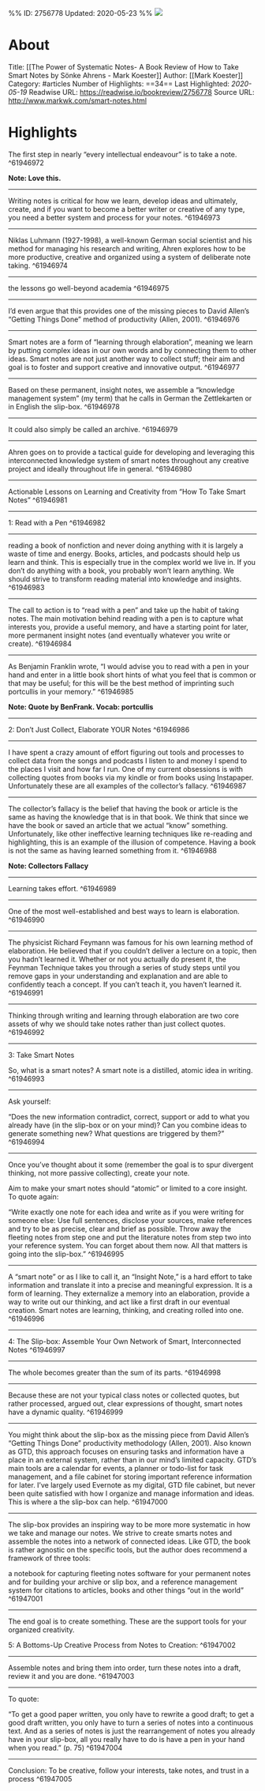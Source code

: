 %%
ID: 2756778
Updated: 2020-05-23
%%
![](https://readwise-assets.s3.amazonaws.com/static/images/article4.6bc1851654a0.png)

# About
Title: [[The Power of Systematic Notes- A Book Review of How to Take Smart Notes by Sönke Ahrens - Mark Koester]]
Author: [[Mark Koester]]
Category: #articles
Number of Highlights: ==34==
Last Highlighted: *2020-05-19*
Readwise URL: https://readwise.io/bookreview/2756778
Source URL: http://www.markwk.com/smart-notes.html


# Highlights 
The first step in nearly “every intellectual endeavour” is to take a note.  ^61946972

**Note: Love this.**

---

Writing notes is critical for how we learn, develop ideas and ultimately, create, and if you want to become a better writer or creative of any type, you need a better system and process for your notes.  ^61946973

---

Niklas Luhmann (1927-1998), a well-known German social scientist and his method for managing his research and writing, Ahren explores how to be more productive, creative and organized using a system of deliberate note taking.  ^61946974

---

the lessons go well-beyond academia  ^61946975

---

I’d even argue that this provides one of the missing pieces to David Allen’s “Getting Things Done” method of productivity (Allen, 2001).  ^61946976

---

Smart notes are a form of “learning through elaboration”, meaning we learn by putting complex ideas in our own words and by connecting them to other ideas. Smart notes are not just another way to collect stuff; their aim and goal is to foster and support creative and innovative output.  ^61946977

---

Based on these permanent, insight notes, we assemble a “knowledge management system” (my term) that he calls in German the Zettlekarten or in English the slip-box.  ^61946978

---

It could also simply be called an archive.  ^61946979

---

Ahren goes on to provide a tactical guide for developing and leveraging this interconnected knowledge system of smart notes throughout any creative project and ideally throughout life in general.  ^61946980

---

Actionable Lessons on Learning and Creativity from “How To Take Smart Notes”  ^61946981

---

1: Read with a Pen  ^61946982

---

reading a book of nonfiction and never doing anything with it is largely a waste of time and energy. Books, articles, and podcasts should help us learn and think. This is especially true in the complex world we live in. If you don’t do anything with a book, you probably won’t learn anything. We should strive to transform reading material into knowledge and insights.  ^61946983

---

The call to action is to “read with a pen” and take up the habit of taking notes. The main motivation behind reading with a pen is to capture what interests you, provide a useful memory, and have a starting point for later, more permanent insight notes (and eventually whatever you write or create).  ^61946984

---

As Benjamin Franklin wrote, “I would advise you to read with a pen in your hand and enter in a little book short hints of what you feel that is common or that may be useful; for this will be the best method of imprinting such portcullis in your memory.”  ^61946985

**Note: Quote by BenFrank. Vocab: portcullis**

---

2: Don’t Just Collect, Elaborate YOUR Notes  ^61946986

---

I have spent a crazy amount of effort figuring out tools and processes to collect data from the songs and podcasts I listen to and money I spend to the places I visit and how far I run. One of my current obsessions is with collecting quotes from books via my kindle or from books using Instapaper. Unfortunately these are all examples of the collector’s fallacy.  ^61946987

---

The collector’s fallacy is the belief that having the book or article is the same as having the knowledge that is in that book. We think that since we have the book or saved an article that we actual “know” something. Unfortunately, like other ineffective learning techniques like re-reading and highlighting, this is an example of the illusion of competence. Having a book is not the same as having learned something from it.  ^61946988

**Note: Collectors Fallacy**

---

Learning takes effort.  ^61946989

---

One of the most well-established and best ways to learn is elaboration.  ^61946990

---

The physicist Richard Feymann was famous for his own learning method of elaboration. He believed that if you couldn’t deliver a lecture on a topic, then you hadn’t learned it. Whether or not you actually do present it, the Feynman Technique takes you through a series of study steps until you remove gaps in your understanding and explanation and are able to confidently teach a concept. If you can’t teach it, you haven’t learned it.  ^61946991

---

Thinking through writing and learning through elaboration are two core assets of why we should take notes rather than just collect quotes.  ^61946992

---

3: Take Smart Notes

So, what is a smart notes? A smart note is a distilled, atomic idea in writing.  ^61946993

---

Ask yourself:

“Does the new information contradict, correct, support or add to what you already have (in the slip-box or on your mind)? Can you combine ideas to generate something new? What questions are triggered by them?”  ^61946994

---

Once you’ve thought about it some (remember the goal is to spur divergent thinking, not more passive collecting), create your note.

Aim to make your smart notes should “atomic” or limited to a core insight. To quote again:

“Write exactly one note for each idea and write as if you were writing for someone else: Use full sentences, disclose your sources, make references and try to be as precise, clear and brief as possible. Throw away the fleeting notes from step one and put the literature notes from step two into your reference system. You can forget about them now. All that matters is going into the slip-box.”  ^61946995

---

A “smart note” or as I like to call it, an “Insight Note,” is a hard effort to take information and translate it into a precise and meaningful expression. It is a form of learning. They externalize a memory into an elaboration, provide a way to write out our thinking, and act like a first draft in our eventual creation. Smart notes are learning, thinking, and creating rolled into one.  ^61946996

---

4: The Slip-box: Assemble Your Own Network of Smart, Interconnected Notes  ^61946997

---

The whole becomes greater than the sum of its parts.  ^61946998

---

Because these are not your typical class notes or collected quotes, but rather processed, argued out, clear expressions of thought, smart notes have a dynamic quality.  ^61946999

---

You might think about the slip-box as the missing piece from David Allen’s “Getting Things Done” productivity methodology (Allen, 2001). Also known as GTD, this approach focuses on ensuring tasks and information have a place in an external system, rather than in our mind’s limited capacity. GTD’s main tools are a calendar for events, a planner or todo-list for task management, and a file cabinet for storing important reference information for later. I’ve largely used Evernote as my digital, GTD file cabinet, but never been quite satisfied with how I organize and manage information and ideas. This is where a the slip-box can help.  ^61947000

---

The slip-box provides an inspiring way to be more more systematic in how we take and manage our notes. We strive to create smarts notes and assemble the notes into a network of connected ideas. Like GTD, the book is rather agnostic on the specific tools, but the author does recommend a framework of three tools:

a notebook for capturing fleeting notes
software for your permanent notes and for building your archive or slip box, and
a reference management system for citations to articles, books and other things “out in the world”  ^61947001

---

The end goal is to create something. These are the support tools for your organized creativity.

5: A Bottoms-Up Creative Process from Notes to Creation:  ^61947002

---

Assemble notes and bring them into order, turn these notes into a draft, review it and you are done.  ^61947003

---

To quote:

“To get a good paper written, you only have to rewrite a good draft; to get a good draft written, you only have to turn a series of notes into a continuous text. And as a series of notes is just the rearrangement of notes you already have in your slip-box, all you really have to do is have a pen in your hand when you read.” (p. 75)  ^61947004

---

Conclusion: To be creative, follow your interests, take notes, and trust in a process  ^61947005

